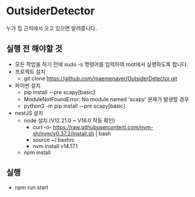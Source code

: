 # OutsiderDetector

누가 집 근처에서 오고 있으면 알려줍니다.

## 실행 전 해야할 것

-   모든 작업을 하기 전에 sudo -s 명령어를 입력하여 root에서 실행하도록 합니다.
-   프로젝트 설치
    -   git clone https://github.com/maemenaver/OutsiderDetector.git
-   파이썬 설치
    -   pip install --pre scapy[basic]
    -   ModuleNotFoundError: No module named 'scapy' 문제가 발생할 경우
    -   python3 -m pip install --pre scapy[basic]
-   nestJS 설치
    -   node 설치 (V12.21.0 ~ V16.0 작동 확인)
        -   curl -o- https://raw.githubusercontent.com/nvm-sh/nvm/v0.37.2/install.sh | bash
        -   source ~/.bashrc
        -   nvm install v14.17.1
    -   npm install

## 실행

-   npm run start
